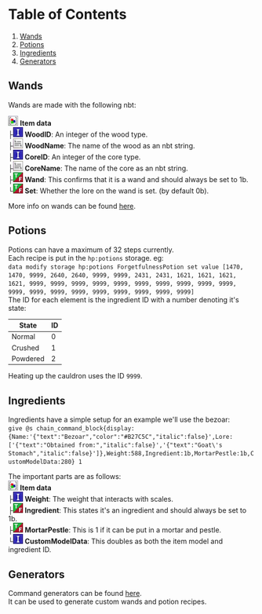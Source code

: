 # Table of Contents
1. [Wands](#wands)
2. [Potions](#potions)
3. [Ingredients](#ingredients)
4. [Generators](#generators)


## Wands
Wands are made with the following nbt:  

<img title="Compound" src="./assets/compound.png" alt="Nbt icon" width="20" /> <b>Item data</b>    
├<img title="Int" src="./assets/int.png" alt="Nbt icon" width="20" /> <b>WoodID</b>: An integer of the wood type.    
├<img title="String" src="./assets/string.png" alt="Nbt icon" width="20" /> <b>WoodName</b>: The name of the wood as an nbt string.    
├<img title="Int" src="./assets/int.png" alt="Nbt icon" width="20" /> <b>CoreID</b>: An integer of the core type.    
├<img title="String" src="./assets/string.png" alt="Nbt icon" width="20" /> <b>CoreName</b>: The name of the core as an nbt string.    
├<img title="Bool" src="./assets/bool.png" alt="Nbt icon" width="20" /> <b>Wand</b>: This confirms that it is a wand and should always be set to 1b.    
└<img title="Bool" src="./assets/bool.png" alt="Nbt icon" width="20" /> <b>Set</b>: Whether the lore on the wand is set. (by default 0b).    

More info on wands can be found [here](https://github.com/lemonhandgrenade/hp-datapack/blob/main/docs/Wands.md).

## Potions
Potions can have a maximum of 32 steps currently.  
Each recipe is put in the `hp:potions` storage. eg:  
`data modify storage hp:potions ForgetfulnessPotion set value [1470, 1470, 9999, 2640, 2640, 9999, 9999, 2431, 2431, 1621, 1621, 1621, 1621, 9999, 9999, 9999, 9999, 9999, 9999, 9999, 9999, 9999, 9999, 9999, 9999, 9999, 9999, 9999, 9999, 9999, 9999, 9999]`  
The ID for each element is the ingredient ID with a number denoting it's state:  

| State    | ID |
| -------- | -- |
| Normal   | 0  |
| Crushed  | 1  |
| Powdered | 2  |

Heating up the cauldron uses the ID `9999`.

## Ingredients
Ingredients have a simple setup for an example we'll use the bezoar:  
`give @s chain_command_block{display:{Name:'{"text":"Bezoar","color":"#B27C5C","italic":false}',Lore:['{"text":"Obtained from:","italic":false}','{"text":"Goat\'s Stomach","italic":false}']},Weight:588,Ingredient:1b,MortarPestle:1b,CustomModelData:280} 1`  

The important parts are as follows:  
<img title="Compound" src="./assets/compound.png" alt="Nbt icon" width="20" /> <b>Item data</b>    
├<img title="Int" src="./assets/int.png" alt="Nbt icon" width="20" /> <b>Weight</b>: The weight that interacts with scales.  
├<img title="Bool" src="./assets/bool.png" alt="Nbt icon" width="20" /> <b>Ingredient</b>: This states it's an ingredient and should always be set to 1b.  
├<img title="Bool" src="./assets/bool.png" alt="Nbt icon" width="20" /> <b>MortarPestle</b>: This is 1 if it can be put in a mortar and pestle.  
└<img title="Int" src="./assets/int.png" alt="Nbt icon" width="20" /> <b>CustomModelData</b>: This doubles as both the item model and ingredient ID. 

## Generators
Command generators can be found [here](https://lemonhandgrenade.github.io/repos/hp-datapack/generator.html).  
It can be used to generate custom wands and potion recipes.